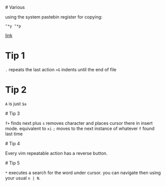 # Various

using the system pastebin register for copying:

```
"*y "*p
```
[link](https://stackoverflow.com/questions/3961859/how-to-copy-to-clipboard-in-vim)

# Tip 1

`.` repeats the last action
`>G` indents until the end of file

# Tip 2

`A` is just `$a`

# Tip 3

`f+` finds next plus
`s` removes character and places cursor there in insert mode. equivalent to `xi`
`;` moves to the next instance of whatever `f` found last time

# Tip 4

Every vim repeatable action has a reverse button.

# Tip 5

`*` executes a search for the word under cursor. you can navigate then using your usual `n | N`.

